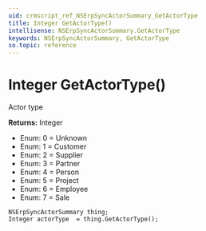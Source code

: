 ```yaml
---
uid: crmscript_ref_NSErpSyncActorSummary_GetActorType
title: Integer GetActorType()
intellisense: NSErpSyncActorSummary.GetActorType
keywords: NSErpSyncActorSummary, GetActorType
so.topic: reference
---
```


# Integer GetActorType()

Actor type

**Returns:** Integer

* Enum: 0 = Unknown 
* Enum: 1 = Customer 
* Enum: 2 = Supplier 
* Enum: 3 = Partner 
* Enum: 4 = Person 
* Enum: 5 = Project 
* Enum: 6 = Employee 
* Enum: 7 = Sale 

```crmscript
NSErpSyncActorSummary thing;
Integer actorType  = thing.GetActorType();
```

